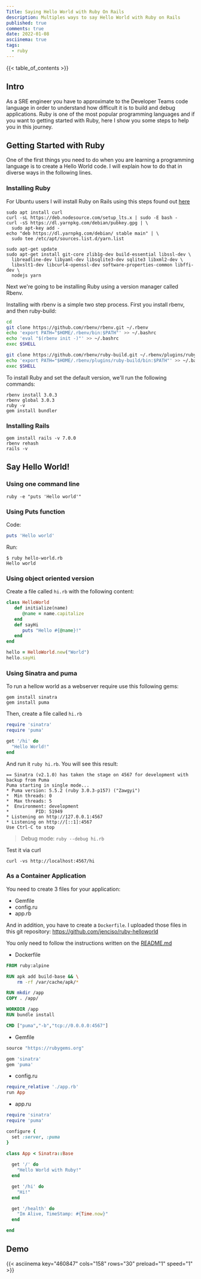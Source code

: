 ```yaml
---
Title: Saying Hello World with Ruby On Rails
description: Multiples ways to say Hello World with Ruby on Rails
published: true
comments: true
date: 2022-01-08
asciinema: true
tags:
  - ruby
---
```


{{< table_of_contents >}}

## Intro

As a SRE engineer you have to approximate to the Developer Teams code language in order to understand how difficult it is to build and debug applications. Ruby is one of the most popular programming languages and if you want to getting started with Ruby, here I show you some steps to help you in this journey.

## Getting Started with Ruby

One of the first things you need to do when you are learning a programming language is to create a Hello World code. I will explain how to do that in diverse ways in the following lines.

### Installing Ruby

For Ubuntu users I will install Ruby on Rails using this steps found out [here](https://gorails.com/setup/ubuntu/20.04)

```shell
sudo apt install curl
curl -sL https://deb.nodesource.com/setup_lts.x | sudo -E bash -
curl -sS https://dl.yarnpkg.com/debian/pubkey.gpg | \
  sudo apt-key add -
echo "deb https://dl.yarnpkg.com/debian/ stable main" | \
  sudo tee /etc/apt/sources.list.d/yarn.list

sudo apt-get update
sudo apt-get install git-core zlib1g-dev build-essential libssl-dev \
  libreadline-dev libyaml-dev libsqlite3-dev sqlite3 libxml2-dev \
  libxslt1-dev libcurl4-openssl-dev software-properties-common libffi-dev \
  nodejs yarn
```

Next we're going to be installing Ruby using a version manager called Rbenv.

Installing with rbenv is a simple two step process. First you install rbenv, and then ruby-build:

```bash
cd
git clone https://github.com/rbenv/rbenv.git ~/.rbenv
echo 'export PATH="$HOME/.rbenv/bin:$PATH"' >> ~/.bashrc
echo 'eval "$(rbenv init -)"' >> ~/.bashrc
exec $SHELL

git clone https://github.com/rbenv/ruby-build.git ~/.rbenv/plugins/ruby-build
echo 'export PATH="$HOME/.rbenv/plugins/ruby-build/bin:$PATH"' >> ~/.bashrc
exec $SHELL
```

To install Ruby and set the default version, we'll run the following commands:

```shell
rbenv install 3.0.3
rbenv global 3.0.3
ruby -v
gem install bundler
```

### Installing Rails

```shell
gem install rails -v 7.0.0
rbenv rehash
rails -v
```
## Say Hello World!

### Using one command line

```shell
ruby -e "puts 'Hello world'"
```
### Using Puts function

Code:
```ruby
puts 'Hello world'
```

Run:
```shell
$ ruby hello-world.rb
Hello world
```

### Using object oriented version

Create a file called `hi.rb` with the following content:

```ruby
class HelloWorld
   def initialize(name)
      @name = name.capitalize
   end
   def sayHi
      puts "Hello #{@name}!"
   end
end

hello = HelloWorld.new("World")
hello.sayHi
```

### Using Sinatra and puma

To run a hellow world as a webserver require use this following gems:
```shell
gem install sinatra
gem install puma
```
Then, create a file called `hi.rb`

```ruby
require 'sinatra'
require 'puma'

get '/hi' do
  "Hello World!"
end
```

And run it `ruby hi.rb`. You will see this result:

```shell
== Sinatra (v2.1.0) has taken the stage on 4567 for development with backup from Puma
Puma starting in single mode...
* Puma version: 5.5.2 (ruby 3.0.3-p157) ("Zawgyi")
*  Min threads: 0
*  Max threads: 5
*  Environment: development
*          PID: 51949
* Listening on http://127.0.0.1:4567
* Listening on http://[::1]:4567
Use Ctrl-C to stop
```
> Debug mode: `ruby --debug hi.rb`

Test it via curl

```
curl -vs http://localhost:4567/hi
```
### As a Container Application

You need to create 3 files for your application:

- Gemfile
- config.ru
- app.rb

And in addition, you have to create a `Dockerfile`. I uploaded those files in this git repository: https://github.com/jenciso/ruby-helloworld

You only need to follow the instructions written on the [README.md](https://github.com/jenciso/ruby-helloworld)

* Dockerfile

```Dockerfile
FROM ruby:alpine

RUN apk add build-base && \
    rm -rf /var/cache/apk/*

RUN mkdir /app
COPY . /app/

WORKDIR /app
RUN bundle install

CMD ["puma","-b","tcp://0.0.0.0:4567"]
```

* Gemfile
```ruby
source "https://rubygems.org"

gem 'sinatra'
gem 'puma'
```

* config.ru

```ruby
require_relative './app.rb'
run App
```

* app.ru

```ruby
require 'sinatra'
require 'puma'

configure {                      
  set :server, :puma             
}                                
                                 
class App < Sinatra::Base

  get '/' do
    "Hello World with Ruby!"
  end

  get '/hi' do
    "Hi!"
  end

  get '/health' do                         
    "Im Alive, TimeStamp: #{Time.now}"     
  end                                      

end
```

## Demo

{{< asciinema key="460847" cols="158" rows="30" preload="1" speed="1" >}}
